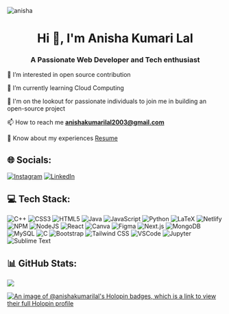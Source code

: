 
<p align="left"> <img src="https://komarev.com/ghpvc/?username=Fr0styfeet&label=Profile%20views&color=0e75b6&style=flat" alt="anisha" /> </p><h1 align="center">Hi 👋, I'm Anisha Kumari Lal</h1>
<h3 align="center">A Passionate Web Developer and Tech enthusiast</h3>

👀 I’m interested in open source contribution <br>

🌱 I’m currently learning Cloud Computing<br>

💞️ I'm on the lookout for passionate individuals to join me in building an open-source project

📫 How to reach me **anishakumarilal2003@gmail.com**

📄 Know about my experiences [Resume](https://drive.google.com/drive/folders/1_MIDHgOqXCYqRwUTC0nss_yKDYkapDdU?usp=drive_link)

## 🌐 Socials:
[![Instagram](https://img.shields.io/badge/Instagram-%23E4405F.svg?logo=Instagram&logoColor=white)](https://www.instagram.com/_.ani_sha__/) [![LinkedIn](https://img.shields.io/badge/LinkedIn-%230077B5.svg?logo=linkedin&logoColor=white)](https://www.linkedin.com/in/anisha-kumari-lal-753ab9233/) 

## 💻 Tech Stack:
![C++](https://img.shields.io/badge/c++-%2300599C.svg?style=for-the-badge&logo=c%2B%2B&logoColor=white) ![CSS3](https://img.shields.io/badge/css3-%231572B6.svg?style=for-the-badge&logo=css3&logoColor=white) ![HTML5](https://img.shields.io/badge/html5-%23E34F26.svg?style=for-the-badge&logo=html5&logoColor=white) ![Java](https://img.shields.io/badge/java-%23ED8B00.svg?style=for-the-badge&logo=java&logoColor=white) ![JavaScript](https://img.shields.io/badge/javascript-%23323330.svg?style=for-the-badge&logo=javascript&logoColor=%23F7DF1E) ![Python](https://img.shields.io/badge/python-3670A0?style=for-the-badge&logo=python&logoColor=ffdd54) ![LaTeX](https://img.shields.io/badge/latex-%23008080.svg?style=for-the-badge&logo=latex&logoColor=white) ![Netlify](https://img.shields.io/badge/netlify-%23000000.svg?style=for-the-badge&logo=netlify&logoColor=#00C7B7) ![NPM](https://img.shields.io/badge/NPM-%23000000.svg?style=for-the-badge&logo=npm&logoColor=white) ![NodeJS](https://img.shields.io/badge/node.js-6DA55F?style=for-the-badge&logo=node.js&logoColor=white) ![React](https://img.shields.io/badge/react-%2320232a.svg?style=for-the-badge&logo=react&logoColor=%2361DAFB) ![Canva](https://img.shields.io/badge/Canva-%2300C4CC.svg?style=for-the-badge&logo=Canva&logoColor=white) ![Figma](https://img.shields.io/badge/figma-%23F24E1E.svg?style=for-the-badge&logo=figma&logoColor=white) ![Next.js](https://img.shields.io/badge/Next.js-000000?style=for-the-badge&logo=next.js&logoColor=white) ![MongoDB](https://img.shields.io/badge/MongoDB-%234ea94b?style=for-the-badge&logo=mongodb&logoColor=white) ![MySQL](https://img.shields.io/badge/MySQL-%2300758F.svg?style=for-the-badge&logo=mysql&logoColor=white) ![C](https://img.shields.io/badge/C-00599C?style=for-the-badge&logo=c&logoColor=white) ![Bootstrap](https://img.shields.io/badge/bootstrap-563D7C?style=for-the-badge&logo=bootstrap&logoColor=white) ![Tailwind CSS](https://img.shields.io/badge/tailwindcss-%2338B2AC.svg?style=for-the-badge&logo=tailwind-css&logoColor=white) ![VSCode](https://img.shields.io/badge/Visual_Studio_Code-0078d7.svg?style=for-the-badge&logo=visual-studio-code&logoColor=white) ![Jupyter](https://img.shields.io/badge/Jupyter-F37626?style=for-the-badge&logo=Jupyter&logoColor=white) ![Sublime Text](https://img.shields.io/badge/Sublime_Text-FF9800?style=for-the-badge&logo=sublime-text&logoColor=white)

## 📊 GitHub Stats:
![](https://github-readme-stats.vercel.app/api/top-langs/?username=Fr0styfeet&theme=dark&hide_border=false&include_all_commits=false&count_private=false&layout=compact)



[![An image of @anishakumarilal's Holopin badges, which is a link to view their full Holopin profile](https://holopin.me/anishakumarilal)](https://holopin.io/@anishakumarilal)

